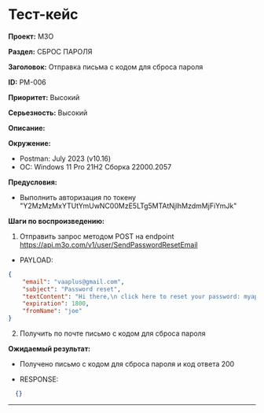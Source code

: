 # Тест-кейс

**Проект:** M3O

**Раздел:** СБРОС ПАРОЛЯ

**Заголовок:** Отправка письма с кодом для сброса пароля

**ID:** PM-006

 **Приоритет:** Высокий

 **Серьезность:** Высокий

**Описание:**

**Окружение:**  

* Postman: July 2023 (v10.16)
* OC: Windows 11 Pro 21H2 Сборка 22000.2057

**Предусловия:**

* Выполнить авторизация по токену "Y2MzMzMxYTUtYmUwNC00MzE5LTg5MTAtNjlhMzdmMjFiYmJk"

**Шаги по воспроизведению:**

1. Отправить запрос методом POST на endpoint <https://api.m3o.com/v1/user/SendPasswordResetEmail>  

* PAYLOAD:

```json
{
    "email": "vaaplus@gmail.com",
    "subject": "Password reset",
    "textContent": "Hi there,\n click here to reset your password: myapp.com/reset/code?=$code",
    "expiration": 1800,
    "fromName": "joe"
}
```

2. Получить по почте письмо с кодом для сброса пароля

**Ожидаемый результат:**

* Получено письмо с кодом для сброса пароля и код ответа 200

* RESPONSE:

```json
  {}
```

---
